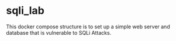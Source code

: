 # sqli_lab

This docker compose structure is to set up a simple web server and database that is vulnerable to SQLi Attacks.

